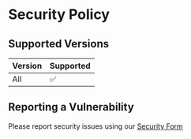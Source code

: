# Security Policy

## Supported Versions

| Version | Supported          |
| ------- | ------------------ |
| All  | :white_check_mark: |


## Reporting a Vulnerability

Please report security issues using our [Security Form](https://intelops.ai/opensource-security-reporting-form/)
